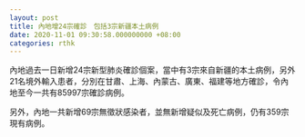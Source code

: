 ```yaml
---
layout: post
title: 內地增24宗確診　包括3宗新疆本土病例
date: 2020-11-01 09:30:58.000000000 +08:00
categories: rthk
---
```


內地過去一日新增24宗新型肺炎確診個案，當中有3宗來自新疆的本土病例，另外21名境外輸入患者，分別在甘肅、上海、內蒙古、廣東、福建等地方確診，令內地至今一共有85997宗確診病例。

另外，內地一共新增69宗無徵狀感染者，並無新增疑似及死亡病例，仍有359宗現有病例。
